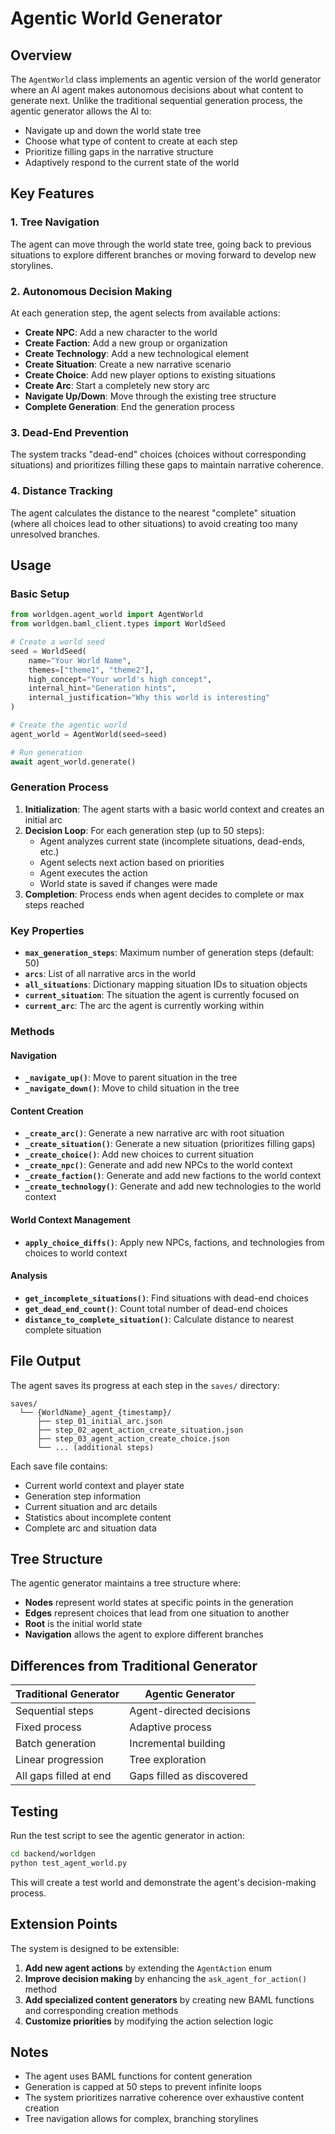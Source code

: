 # Agentic World Generator

## Overview

The `AgentWorld` class implements an agentic version of the world generator where an AI agent makes autonomous decisions about what content to generate next. Unlike the traditional sequential generation process, the agentic generator allows the AI to:

- Navigate up and down the world state tree
- Choose what type of content to create at each step
- Prioritize filling gaps in the narrative structure
- Adaptively respond to the current state of the world

## Key Features

### 1. Tree Navigation
The agent can move through the world state tree, going back to previous situations to explore different branches or moving forward to develop new storylines.

### 2. Autonomous Decision Making
At each generation step, the agent selects from available actions:
- **Create NPC**: Add a new character to the world
- **Create Faction**: Add a new group or organization
- **Create Technology**: Add a new technological element
- **Create Situation**: Create a new narrative scenario
- **Create Choice**: Add new player options to existing situations
- **Create Arc**: Start a completely new story arc
- **Navigate Up/Down**: Move through the existing tree structure
- **Complete Generation**: End the generation process

### 3. Dead-End Prevention
The system tracks "dead-end" choices (choices without corresponding situations) and prioritizes filling these gaps to maintain narrative coherence.

### 4. Distance Tracking
The agent calculates the distance to the nearest "complete" situation (where all choices lead to other situations) to avoid creating too many unresolved branches.

## Usage

### Basic Setup

```python
from worldgen.agent_world import AgentWorld
from worldgen.baml_client.types import WorldSeed

# Create a world seed
seed = WorldSeed(
    name="Your World Name",
    themes=["theme1", "theme2"],
    high_concept="Your world's high concept",
    internal_hint="Generation hints",
    internal_justification="Why this world is interesting"
)

# Create the agentic world
agent_world = AgentWorld(seed=seed)

# Run generation
await agent_world.generate()
```

### Generation Process

1. **Initialization**: The agent starts with a basic world context and creates an initial arc
2. **Decision Loop**: For each generation step (up to 50 steps):
   - Agent analyzes current state (incomplete situations, dead-ends, etc.)
   - Agent selects next action based on priorities
   - Agent executes the action
   - World state is saved if changes were made
3. **Completion**: Process ends when agent decides to complete or max steps reached

### Key Properties

- **`max_generation_steps`**: Maximum number of generation steps (default: 50)
- **`arcs`**: List of all narrative arcs in the world
- **`all_situations`**: Dictionary mapping situation IDs to situation objects
- **`current_situation`**: The situation the agent is currently focused on
- **`current_arc`**: The arc the agent is currently working within

### Methods

#### Navigation
- **`_navigate_up()`**: Move to parent situation in the tree
- **`_navigate_down()`**: Move to child situation in the tree

#### Content Creation
- **`_create_arc()`**: Generate a new narrative arc with root situation
- **`_create_situation()`**: Generate a new situation (prioritizes filling gaps)
- **`_create_choice()`**: Add new choices to current situation
- **`_create_npc()`**: Generate and add new NPCs to the world context
- **`_create_faction()`**: Generate and add new factions to the world context
- **`_create_technology()`**: Generate and add new technologies to the world context

#### World Context Management
- **`apply_choice_diffs()`**: Apply new NPCs, factions, and technologies from choices to world context

#### Analysis
- **`get_incomplete_situations()`**: Find situations with dead-end choices
- **`get_dead_end_count()`**: Count total number of dead-end choices
- **`distance_to_complete_situation()`**: Calculate distance to nearest complete situation

## File Output

The agent saves its progress at each step in the `saves/` directory:

```
saves/
  └── {WorldName}_agent_{timestamp}/
      ├── step_01_initial_arc.json
      ├── step_02_agent_action_create_situation.json
      ├── step_03_agent_action_create_choice.json
      └── ... (additional steps)
```

Each save file contains:
- Current world context and player state
- Generation step information
- Current situation and arc details
- Statistics about incomplete content
- Complete arc and situation data

## Tree Structure

The agentic generator maintains a tree structure where:
- **Nodes** represent world states at specific points in the generation
- **Edges** represent choices that lead from one situation to another
- **Root** is the initial world state
- **Navigation** allows the agent to explore different branches

## Differences from Traditional Generator

| Traditional Generator | Agentic Generator |
|----------------------|-------------------|
| Sequential steps | Agent-directed decisions |
| Fixed process | Adaptive process |
| Batch generation | Incremental building |
| Linear progression | Tree exploration |
| All gaps filled at end | Gaps filled as discovered |

## Testing

Run the test script to see the agentic generator in action:

```bash
cd backend/worldgen
python test_agent_world.py
```

This will create a test world and demonstrate the agent's decision-making process.

## Extension Points

The system is designed to be extensible:

1. **Add new agent actions** by extending the `AgentAction` enum
2. **Improve decision making** by enhancing the `ask_agent_for_action()` method
3. **Add specialized content generators** by creating new BAML functions and corresponding creation methods
4. **Customize priorities** by modifying the action selection logic

## Notes

- The agent uses BAML functions for content generation
- Generation is capped at 50 steps to prevent infinite loops
- The system prioritizes narrative coherence over exhaustive content creation
- Tree navigation allows for complex, branching storylines